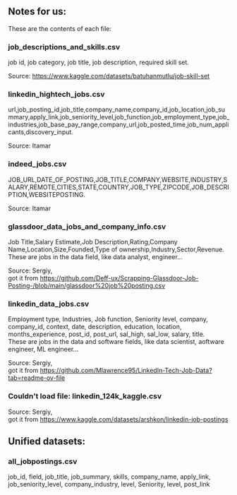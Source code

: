 ## Notes for us:
These are the contents of each file:

### job_descriptions_and_skills.csv
job id, job category, job title, job description, required skill set.

Source: https://www.kaggle.com/datasets/batuhanmutlu/job-skill-set

### linkedin_hightech_jobs.csv
url,job_posting_id,job_title,company_name,company_id,job_location,job_summary,apply_link,job_seniority_level,job_function,job_employment_type,job_industries,job_base_pay_range,company_url,job_posted_time,job_num_applicants,discovery_input.

Source: Itamar

### indeed_jobs.csv
JOB_URL,DATE_OF_POSTING,JOB_TITLE,COMPANY,WEBSITE,INDUSTRY,SALARY,REMOTE,CITIES,STATE,COUNTRY,JOB_TYPE,ZIPCODE,JOB_DESCRIPTION,WEBSITEPOSTING.

Source: Itamar

### glassdoor_data_jobs_and_company_info.csv
Job Title,Salary Estimate,Job Description,Rating,Company Name,Location,Size,Founded,Type of ownership,Industry,Sector,Revenue.
These are jobs in the data field, like data analyst, engineer...

Source: Sergiy,    
got it from https://github.com/Deff-ux/Scrapping-Glassdoor-Job-Posting-/blob/main/glassdoor%20job%20posting.csv

### linkedin_data_jobs.csv
Employment type, Industries, Job function, Seniority level, company, company_id, context, date, description, education, location, months_experience, post_id, post_url, sal_high, sal_low, salary, title.    
These are jobs in the data and software fields, like data scientist, aoftware engineer, ML engineer...

Source: Sergiy,    
got it from https://github.com/Mlawrence95/LinkedIn-Tech-Job-Data?tab=readme-ov-file

### Couldn't load file: linkedin_124k_kaggle.csv
Source: Sergiy,    
got it from https://www.kaggle.com/datasets/arshkon/linkedin-job-postings

## Unified datasets:
### all_jobpostings.csv
job_id, field, job_title, job_summary, skills, company_name, apply_link, job_seniority_level, company_industry, level, Seniority, level, post_link